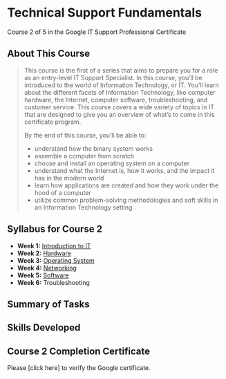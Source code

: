 # Technical Support Fundamentals
Course 2 of 5 in the Google IT Support Professional Certificate
## About This Course
> This course is the first of a series that aims to prepare you for a role as an entry-level IT Support Specialist. In this course, you’ll be introduced to the world of Information Technology, or IT. You’ll learn about the different facets of Information Technology, like computer hardware, the Internet, computer software, troubleshooting, and customer service. This course covers a wide variety of topics in IT that are designed to give you an overview of what’s to come in this certificate program.
>
> By the end of this course, you’ll be able to:
> - understand how the binary system works
> - assemble a computer from scratch
> - choose and install an operating system on a computer
> - understand what the Internet is, how it works, and the impact it has in the modern world
> - learn how applications are created and how they work under the hood of a computer
> - utilize common problem-solving methodologies and soft skills in an Information Technology setting
## Syllabus for Course 2
- **Week 1:** [Introduction to IT](https://github.com/KailaniBailey/Google-IT-Support-Professional-Certificate/tree/main/Technical%20Support%20Fundamentals/Introduction%20to%20IT)
- **Week 2:** [Hardware](https://github.com/KailaniBailey/Google-IT-Support-Professional-Certificate/tree/main/Technical%20Support%20Fundamentals/Hardware)
- **Week 3:** [Operating System](https://github.com/KailaniBailey/Google-IT-Support-Professional-Certificate/tree/main/Technical%20Support%20Fundamentals/Operating%20System)
- **Week 4:** [Networking](https://github.com/KailaniBailey/Google-IT-Support-Professional-Certificate/tree/main/Technical%20Support%20Fundamentals/Networking)
- **Week 5:** [Software](https://github.com/KailaniBailey/Google-IT-Support-Professional-Certificate/tree/main/Technical%20Support%20Fundamentals/Software)
- **Week 6:** Troubleshooting
## Summary of Tasks
## Skills Developed
## Course 2 Completion Certificate
Please [click here] to verify the Google certificate.

